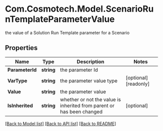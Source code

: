 # Com.Cosmotech.Model.ScenarioRunTemplateParameterValue
the value of a Solution Run Template parameter for a Scenario

## Properties

Name | Type | Description | Notes
------------ | ------------- | ------------- | -------------
**ParameterId** | **string** | the parameter Id | 
**VarType** | **string** | the parameter value type | [optional] [readonly] 
**Value** | **string** | the parameter value | 
**IsInherited** | **string** | whether or not the value is inherited from parent or has been changed | [optional] 

[[Back to Model list]](../README.md#documentation-for-models) [[Back to API list]](../README.md#documentation-for-api-endpoints) [[Back to README]](../README.md)

